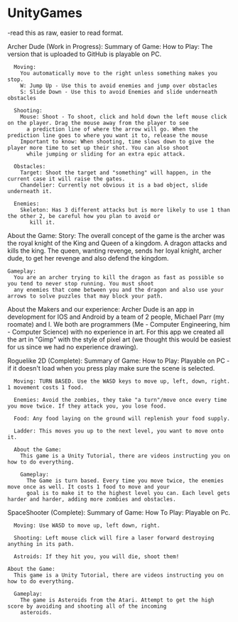 # UnityGames
-read this as raw, easier to read format.

Archer Dude (Work in Progress):
  Summary of Game:
    How to Play:
      The version that is uploaded to GitHub is playable on PC. 
      
      Moving:
        You automatically move to the right unless something makes you stop.
        W: Jump Up - Use this to avoid enemies and jump over obstacles
        S: Slide Down - Use this to avoid Enemies and slide underneath obstacles
        
      Shooting:
        Mouse: Shoot - To shoot, click and hold down the left mouse click on the player. Drag the mouse away from the player to see
          a prediction line of where the arrow will go. When the prediction line goes to where you want it to, release the mouse
        Important to know: When shooting, time slows down to give the player more time to set up their shot. You can also shoot
          while jumping or sliding for an extra epic attack.
          
      Obstacles:
        Target: Shoot the target and "something" will happen, in the current case it will raise the gates.
        Chandelier: Currently not obvious it is a bad object, slide underneath it.
        
      Enemies:
        Skeleton: Has 3 different attacks but is more likely to use 1 than the other 2, be careful how you plan to avoid or
           kill it.
      
  About the Game:
    Story:
      The overall concept of the game is the archer was the royal knight of the King and Queen of a kingdom. A dragon attacks and
      kills the king. The queen, wanting revenge, sends her loyal knight, archer dude, to get her revenge and also defend the kingdom.
    
    Gameplay:
      You are an archer trying to kill the dragon as fast as possible so you tend to never stop running. You must shoot
      any enemies that come between you and the dragon and also use your arrows to solve puzzles that may block your path.
    
  About the Makers and our experience:
    Archer Dude is an app in development for IOS and Android by a team of 2 people, Michael Parr (my roomate) and I.
    We both are programmers (Me - Computer Engineering, him - Computer Science) with no experience in art. For this app 
    we created all the art in "Gimp" with the style of pixel art (we thought this would be easiest for us since we had no
    experience drawing). 
    
    
Roguelike 2D (Complete):
  Summary of Game:
    How to Play:
      Playable on PC - if it doesn't load when you press play make sure the scene is selected.
      
      Moving: TURN BASED. Use the WASD keys to move up, left, down, right. 1 movement costs 1 food.
      
      Enemies: Avoid the zombies, they take "a turn"/move once every time you move twice. If they attack you, you lose food.
      
      Food: Any food laying on the ground will replenish your food supply.
      
      Ladder: This moves you up to the next level, you want to move onto it.
      
      About the Game:
        This game is a Unity Tutorial, there are videos instructing you on how to do everything.
      
        Gameplay:
          The Game is turn based. Every time you move twice, the enemies move once as well. It costs 1 food to move and your
          goal is to make it to the highest level you can. Each level gets harder and harder, adding more zombies and obstacles.
  
  
SpaceShooter (Complete):
  Summary of Game:
    How To Play:
      Playable on Pc.
      
      Moving: Use WASD to move up, left down, right.
      
      Shooting: Left mouse click will fire a laser forward destroying anything in its path.
      
      Astroids: If they hit you, you will die, shoot them!
      
    About the Game:
      This game is a Unity Tutorial, there are videos instructing you on how to do everything.
      
      Gameplay:
        The game is Asteroids from the Atari. Attempt to get the high score by avoiding and shooting all of the incoming
        asteroids.
      
        
    
  
